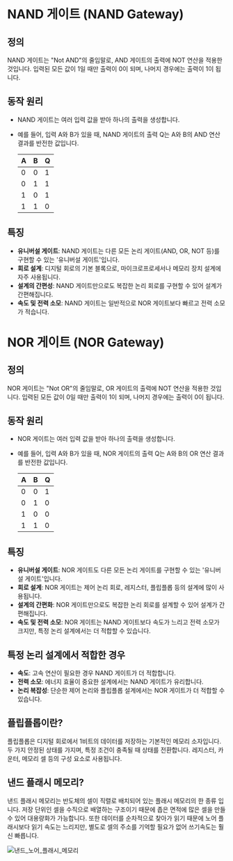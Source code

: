 # **NAND 게이트 (NAND Gateway)**

## **정의**

NAND 게이트는 "Not AND"의 줄임말로, AND 게이트의 출력에 NOT 연산을 적용한 것입니다. 입력된 모든 값이 1일 때만 출력이 0이 되며, 나머지 경우에는 출력이 1이 됩니다.

## **동작 원리**

- NAND 게이트는 여러 입력 값을 받아 하나의 출력을 생성합니다.
- 예를 들어, 입력 A와 B가 있을 때, NAND 게이트의 출력 Q는 A와 B의 AND 연산 결과를 반전한 값입니다.
    
    
    | A | B | Q |
    | --- | --- | --- |
    | 0 | 0 | 1 |
    | 0 | 1 | 1 |
    | 1 | 0 | 1 |
    | 1 | 1 | 0 |

## **특징**

- **유니버설 게이트**: NAND 게이트는 다른 모든 논리 게이트(AND, OR, NOT 등)를 구현할 수 있는 '유니버설 게이트'입니다.
- **회로 설계**: 디지털 회로의 기본 블록으로, 마이크로프로세서나 메모리 장치 설계에 자주 사용됩니다.
- **설계의 간편성**: NAND 게이트만으로도 복잡한 논리 회로를 구현할 수 있어 설계가 간편해집니다.
- **속도 및 전력 소모**: NAND 게이트는 일반적으로 NOR 게이트보다 빠르고 전력 소모가 적습니다.

# **NOR 게이트 (NOR Gateway)**

## **정의**

NOR 게이트는 "Not OR"의 줄임말로, OR 게이트의 출력에 NOT 연산을 적용한 것입니다. 입력된 모든 값이 0일 때만 출력이 1이 되며, 나머지 경우에는 출력이 0이 됩니다.

## **동작 원리**

- NOR 게이트는 여러 입력 값을 받아 하나의 출력을 생성합니다.
- 예를 들어, 입력 A와 B가 있을 때, NOR 게이트의 출력 Q는 A와 B의 OR 연산 결과를 반전한 값입니다.
    
    
    | A | B | Q |
    | --- | --- | --- |
    | 0 | 0 | 1 |
    | 0 | 1 | 0 |
    | 1 | 0 | 0 |
    | 1 | 1 | 0 |

## **특징**

- **유니버설 게이트**: NOR 게이트도 다른 모든 논리 게이트를 구현할 수 있는 '유니버설 게이트'입니다.
- **회로 설계**: NOR 게이트는 제어 논리 회로, 레지스터, 플립플롭 등의 설계에 많이 사용됩니다.
- **설계의 간편화**: NOR 게이트만으로도 복잡한 논리 회로를 설계할 수 있어 설계가 간편해집니다.
- **속도 및 전력 소모**: NOR 게이트는 NAND 게이트보다 속도가 느리고 전력 소모가 크지만, 특정 논리 설계에서는 더 적합할 수 있습니다.

## **특정 논리 설계에서 적합한 경우**

- **속도**: 고속 연산이 필요한 경우 NAND 게이트가 더 적합합니다.
- **전력 소모**: 에너지 효율이 중요한 설계에서는 NAND 게이트가 유리합니다.
- **논리 복잡성**: 단순한 제어 논리와 플립플롭 설계에서는 NOR 게이트가 더 적합할 수 있습니다.

## **플립플롭이란?**

플립플롭은 디지털 회로에서 1비트의 데이터를 저장하는 기본적인 메모리 소자입니다. 두 가지 안정된 상태를 가지며, 특정 조건이 충족될 때 상태를 전환합니다. 레지스터, 카운터, 메모리 셀 등의 구성 요소로 사용됩니다.

## 낸드 플래시 메모리?

낸드 플래시 메모리는 반도체의 셀이 직렬로 배치되어 있는 플래시 메모리의 한 종류 입니다. 저장 단위인 셀을 수직으로 배열하는 구조이기 때문에 좁은 면적에 많은 셀을 만들 수 있어 대용량화가 가능합니다. 또한 데이터를 순차적으로 찾아가 읽기 때문에 노어 플래시보다 읽기 속도는 느리지만, 별도로 셀의 주소를 기억할 필요가 없어 쓰기속도는 훨신 빠릅니다.

![낸드_노어_플래시_메모리](./image/낸드_노어_플래시_메모리.png)
